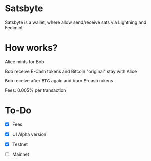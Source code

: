 # Satsbyte

Satsbyte is a wallet, where allow send/receive sats via Lightning and Fedimint

# How works?

Alice mints for Bob

Bob receive E-Cash tokens and Bitcoin "original" stay with Alice

Bob receive after BTC again and burn E-cash tokens

Fees: 0.005% per transaction

# To-Do

- [X] Fees

- [X] UI Alpha version

- [X] Testnet

- [ ] Mainnet 

